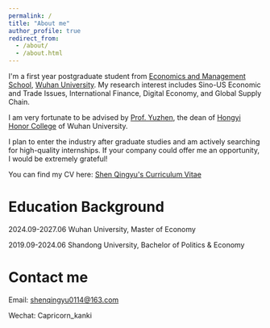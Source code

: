 ```yaml
---
permalink: /
title: "About me"
author_profile: true
redirect_from: 
  - /about/
  - /about.html
---
```


I'm a first year postgraduate student from [Economics and Management School](https://ems.whu.edu.cn/), [Wuhan University](https://www.whu.edu.cn/). My research interest includes Sino-US Economic and Trade Issues, International Finance, Digital Economy, and Global Supply Chain.

I am very fortunate to be advised by [Prof. Yuzhen](https://ems.whu.edu.cn/info/1688/11106.htm), the dean of [Hongyi Honor College](https://hyxt.whu.edu.cn/) of Wuhan University. 

I plan to enter the industry after graduate studies and am actively searching for high-quality internships. If your company could offer me an opportunity, I would be extremely grateful!

You can find my CV here: [Shen Qingyu's Curriculum Vitae](assets/申庆昱简历20250423.pdf)

Education Background
======

2024.09-2027.06 Wuhan University, Master of Economy

2019.09-2024.06 Shandong University, Bachelor of Politics & Economy

Contact me
======

Email: shenqingyu0114@163.com

Wechat: Capricorn_kanki
